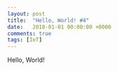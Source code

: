 ```yaml
---
layout: post
title:  "Hello, World! #4"
date:   2018-01-01 00:00:00 +0000
comments: true
tags: [IoT]
---
```


Hello, World!

<!--more-->

